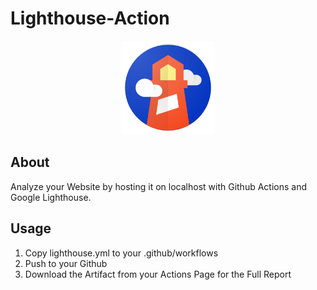 # Lighthouse-Action

<p align="center">
  <img src="https://raw.githubusercontent.com/GoogleChrome/lighthouse/8b3d7f052b2e64dd857e741d7395647f487697e7/assets/lighthouse-logo.png" alt="Lighthouse logo" height="150">

## About
Analyze your Website by hosting it on localhost with Github Actions and Google Lighthouse. 

## Usage
1. Copy lighthouse.yml to your .github/workflows
2. Push to your Github
3. Download the Artifact from your Actions Page for the Full Report

